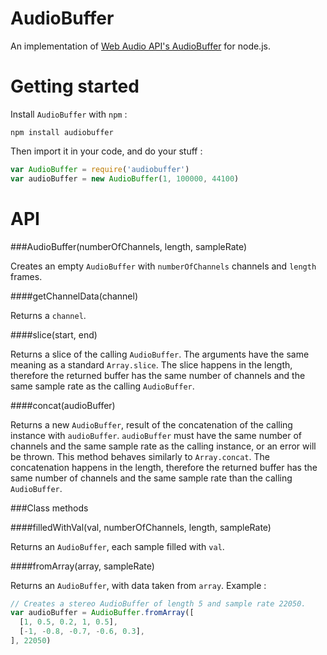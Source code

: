 AudioBuffer
=============

An implementation of [Web Audio API's AudioBuffer](https://dvcs.w3.org/hg/audio/raw-file/tip/webaudio/specification.html#AudioBuffer) for node.js.


Getting started 
=================

Install `AudioBuffer` with `npm` :

```
npm install audiobuffer
```

Then import it in your code, and do your stuff :

```javascript
var AudioBuffer = require('audiobuffer')
var audioBuffer = new AudioBuffer(1, 100000, 44100)
```


API
=====

###AudioBuffer(numberOfChannels, length, sampleRate)

Creates an empty `AudioBuffer` with `numberOfChannels` channels and `length` frames.


####getChannelData(channel)

Returns a `channel`.


####slice(start, end)

Returns a slice of the calling `AudioBuffer`.
The arguments have the same meaning as a standard `Array.slice`.
The slice happens in the length, therefore the returned buffer has the same number of channels and the same sample rate as the calling `AudioBuffer`.


####concat(audioBuffer)

Returns a new `AudioBuffer`, result of the concatenation of the calling instance with `audioBuffer`.
`audioBuffer` must have the same number of channels and the same sample rate as the calling instance, or an error will be thrown.
This method behaves similarly to `Array.concat`.
The concatenation happens in the length, therefore the returned buffer has the same number of channels and the same sample rate than the calling `AudioBuffer`.


###Class methods

####filledWithVal(val, numberOfChannels, length, sampleRate)

Returns an `AudioBuffer`, each sample filled with `val`.


####fromArray(array, sampleRate)

Returns an `AudioBuffer`, with data taken from `array`. Example :

```javascript
// Creates a stereo AudioBuffer of length 5 and sample rate 22050.
var audioBuffer = AudioBuffer.fromArray([
  [1, 0.5, 0.2, 1, 0.5],
  [-1, -0.8, -0.7, -0.6, 0.3],
], 22050)
```
